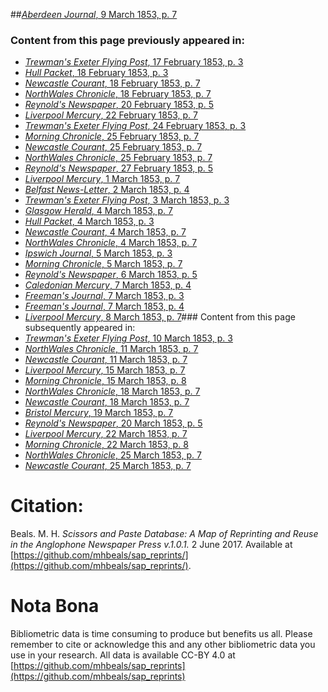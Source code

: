 ##[*Aberdeen Journal*, 9 March 1853, p. 7](https://mhbeals.github.io/sap_html/Aberdeen-Journal/Aberdeen-Journal-9-March-1853-p-7)

### Content from this page previously appeared in:
+ [*Trewman's Exeter Flying Post*, 17 February 1853, p. 3](https://mhbeals.github.io/sap_html/Trewman's-Exeter-Flying-Post/Trewman's-Exeter-Flying-Post-17-February-1853-p-3)
+ [*Hull Packet*, 18 February 1853, p. 3](https://mhbeals.github.io/sap_html/Hull-Packet/Hull-Packet-18-February-1853-p-3)
+ [*Newcastle Courant*, 18 February 1853, p. 7](https://mhbeals.github.io/sap_html/Newcastle-Courant/Newcastle-Courant-18-February-1853-p-7)
+ [*NorthWales Chronicle*, 18 February 1853, p. 7](https://mhbeals.github.io/sap_html/NorthWales-Chronicle/NorthWales-Chronicle-18-February-1853-p-7)
+ [*Reynold's Newspaper*, 20 February 1853, p. 5](https://mhbeals.github.io/sap_html/Reynold's-Newspaper/Reynold's-Newspaper-20-February-1853-p-5)
+ [*Liverpool Mercury*, 22 February 1853, p. 7](https://mhbeals.github.io/sap_html/Liverpool-Mercury/Liverpool-Mercury-22-February-1853-p-7)
+ [*Trewman's Exeter Flying Post*, 24 February 1853, p. 3](https://mhbeals.github.io/sap_html/Trewman's-Exeter-Flying-Post/Trewman's-Exeter-Flying-Post-24-February-1853-p-3)
+ [*Morning Chronicle*, 25 February 1853, p. 7](https://mhbeals.github.io/sap_html/Morning-Chronicle/Morning-Chronicle-25-February-1853-p-7)
+ [*Newcastle Courant*, 25 February 1853, p. 7](https://mhbeals.github.io/sap_html/Newcastle-Courant/Newcastle-Courant-25-February-1853-p-7)
+ [*NorthWales Chronicle*, 25 February 1853, p. 7](https://mhbeals.github.io/sap_html/NorthWales-Chronicle/NorthWales-Chronicle-25-February-1853-p-7)
+ [*Reynold's Newspaper*, 27 February 1853, p. 5](https://mhbeals.github.io/sap_html/Reynold's-Newspaper/Reynold's-Newspaper-27-February-1853-p-5)
+ [*Liverpool Mercury*, 1 March 1853, p. 7](https://mhbeals.github.io/sap_html/Liverpool-Mercury/Liverpool-Mercury-1-March-1853-p-7)
+ [*Belfast News-Letter*, 2 March 1853, p. 4](https://mhbeals.github.io/sap_html/Belfast-News-Letter/Belfast-News-Letter-2-March-1853-p-4)
+ [*Trewman's Exeter Flying Post*, 3 March 1853, p. 3](https://mhbeals.github.io/sap_html/Trewman's-Exeter-Flying-Post/Trewman's-Exeter-Flying-Post-3-March-1853-p-3)
+ [*Glasgow Herald*, 4 March 1853, p. 7](https://mhbeals.github.io/sap_html/Glasgow-Herald/Glasgow-Herald-4-March-1853-p-7)
+ [*Hull Packet*, 4 March 1853, p. 3](https://mhbeals.github.io/sap_html/Hull-Packet/Hull-Packet-4-March-1853-p-3)
+ [*Newcastle Courant*, 4 March 1853, p. 7](https://mhbeals.github.io/sap_html/Newcastle-Courant/Newcastle-Courant-4-March-1853-p-7)
+ [*NorthWales Chronicle*, 4 March 1853, p. 7](https://mhbeals.github.io/sap_html/NorthWales-Chronicle/NorthWales-Chronicle-4-March-1853-p-7)
+ [*Ipswich Journal*, 5 March 1853, p. 3](https://mhbeals.github.io/sap_html/Ipswich-Journal/Ipswich-Journal-5-March-1853-p-3)
+ [*Morning Chronicle*, 5 March 1853, p. 7](https://mhbeals.github.io/sap_html/Morning-Chronicle/Morning-Chronicle-5-March-1853-p-7)
+ [*Reynold's Newspaper*, 6 March 1853, p. 5](https://mhbeals.github.io/sap_html/Reynold's-Newspaper/Reynold's-Newspaper-6-March-1853-p-5)
+ [*Caledonian Mercury*, 7 March 1853, p. 4](https://mhbeals.github.io/sap_html/Caledonian-Mercury/Caledonian-Mercury-7-March-1853-p-4)
+ [*Freeman's Journal*, 7 March 1853, p. 3](https://mhbeals.github.io/sap_html/Freeman's-Journal/Freeman's-Journal-7-March-1853-p-3)
+ [*Freeman's Journal*, 7 March 1853, p. 4](https://mhbeals.github.io/sap_html/Freeman's-Journal/Freeman's-Journal-7-March-1853-p-4)
+ [*Liverpool Mercury*, 8 March 1853, p. 7](https://mhbeals.github.io/sap_html/Liverpool-Mercury/Liverpool-Mercury-8-March-1853-p-7)### Content from this page subsequently appeared in:
+ [*Trewman's Exeter Flying Post*, 10 March 1853, p. 3](https://mhbeals.github.io/sap_html/Trewman's-Exeter-Flying-Post/Trewman's-Exeter-Flying-Post-10-March-1853-p-3)
+ [*NorthWales Chronicle*, 11 March 1853, p. 7](https://mhbeals.github.io/sap_html/NorthWales-Chronicle/NorthWales-Chronicle-11-March-1853-p-7)
+ [*Newcastle Courant*, 11 March 1853, p. 7](https://mhbeals.github.io/sap_html/Newcastle-Courant/Newcastle-Courant-11-March-1853-p-7)
+ [*Liverpool Mercury*, 15 March 1853, p. 7](https://mhbeals.github.io/sap_html/Liverpool-Mercury/Liverpool-Mercury-15-March-1853-p-7)
+ [*Morning Chronicle*, 15 March 1853, p. 8](https://mhbeals.github.io/sap_html/Morning-Chronicle/Morning-Chronicle-15-March-1853-p-8)
+ [*NorthWales Chronicle*, 18 March 1853, p. 7](https://mhbeals.github.io/sap_html/NorthWales-Chronicle/NorthWales-Chronicle-18-March-1853-p-7)
+ [*Newcastle Courant*, 18 March 1853, p. 7](https://mhbeals.github.io/sap_html/Newcastle-Courant/Newcastle-Courant-18-March-1853-p-7)
+ [*Bristol Mercury*, 19 March 1853, p. 7](https://mhbeals.github.io/sap_html/Bristol-Mercury/Bristol-Mercury-19-March-1853-p-7)
+ [*Reynold's Newspaper*, 20 March 1853, p. 5](https://mhbeals.github.io/sap_html/Reynold's-Newspaper/Reynold's-Newspaper-20-March-1853-p-5)
+ [*Liverpool Mercury*, 22 March 1853, p. 7](https://mhbeals.github.io/sap_html/Liverpool-Mercury/Liverpool-Mercury-22-March-1853-p-7)
+ [*Morning Chronicle*, 22 March 1853, p. 8](https://mhbeals.github.io/sap_html/Morning-Chronicle/Morning-Chronicle-22-March-1853-p-8)
+ [*NorthWales Chronicle*, 25 March 1853, p. 7](https://mhbeals.github.io/sap_html/NorthWales-Chronicle/NorthWales-Chronicle-25-March-1853-p-7)
+ [*Newcastle Courant*, 25 March 1853, p. 7](https://mhbeals.github.io/sap_html/Newcastle-Courant/Newcastle-Courant-25-March-1853-p-7)
                    
# Citation: 

Beals. M. H. *Scissors and Paste Database: A Map of Reprinting and Reuse in the Anglophone Newspaper Press v.1.0.1.* 2 June 2017. Available at [https://github.com/mhbeals/sap_reprints/](https://github.com/mhbeals/sap_reprints/). 
                    
# Nota Bona

Bibliometric data is time consuming to produce but benefits us all. Please remember to cite or acknowledge this and any other bibliometric data you use in your research. All data is available CC-BY 4.0 at [https://github.com/mhbeals/sap_reprints](https://github.com/mhbeals/sap_reprints)